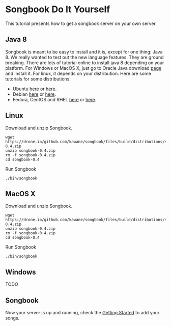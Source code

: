 Songbook Do It Yourself
=======================

This tutorial presents how to get a songbook server on your own server.

Java 8
------

Songbook is meant to be easy to install and it is, except for one thing: Java 8.
We really wanted to test out the new language features. 
They are ground breaking.
There are lots of tutorial online to install java 8 depending on your platform.
For Windows or MacOS X, just go to Oracle Java download [page](http://www.oracle.com/technetwork/java/javase/downloads/jre8-downloads-2133155.html) and install it.
For linux, it depends on your distribution. 
Here are some tutorials for some distributions:

* Ubuntu [here](http://ubuntuhandbook.org/index.php/2013/07/install-oracle-java-6-7-8-on-ubuntu-13-10/) or [here](http://www.devsniper.com/install-jdk-8-on-ubuntu/).
* Debian [here](http://linuxg.net/how-to-install-the-oracle-java-8-on-debian-wheezy-and-debian-jessie-via-repository/) or [here](http://tutorialforlinux.com/2014/03/26/how-to-install-oracle-jdk-8-on-debian-squeeze-6-32-64bit-easy-guide/).
* Fedora, CentOS and RHEL [here](http://tecadmin.net/install-java-8-on-centos-rhel-and-fedora/) or [here](http://tutorialforlinux.com/2014/03/16/how-to-install-oracle-jdk-8-on-fedora-16-17-18-19-20-21-3264bit-linux-easy-guide/).

 
Linux
-----

Download and unzip Songbook.

```Shell
wget https://drone.io/github.com/kawane/songbook/files/build/distributions/songbook-0.4.zip
unzip songbook-0.4.zip
rm -f songbook-0.4.zip
cd songbook-0.4
```

Run Songbook

```Shell
./bin/songbook
```

MacOS X
--------
Download and unzip Songbook.

```Shell
wget https://drone.io/github.com/kawane/songbook/files/build/distributions/songbook-0.4.zip
unzip songbook-0.4.zip
rm -f songbook-0.4.zip
cd songbook-0.4
```

Run Songbook

```Shell
./bin/songbook
```


Windows
-------

TODO

Songbook
--------

Now your server is up and running, check the [Getting Started](Getting_Started.md) to add your songs.
